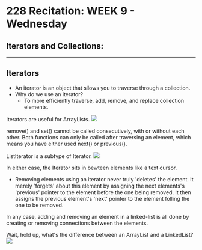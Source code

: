 # 228 Recitation: **WEEK 9** - Wednesday

## **Iterators and Collections:**
***
## Iterators
* An iterator is an object that sllows you to traverse through a collection.
* Why do we use an iterator?
     * To more efficiently traverse, add, remove, and replace collection elements.
    
Iterators are useful for ArrayLists. 
![](https://i.gyazo.com/9c432e8878b2dac5783bb8e39efd41c6.png)

remove() and set() cannot be called consecutively, with or without each other. Both functions can only be called after traversing an element, which means you have either used next() or previous().

ListIterator is a subtype of Iterator. 
![](https://i.gyazo.com/f87e9549342a4fb1099874d7d1d4a169.png)

In either case, the Iterator sits in bewteen elements like a text cursor. 

* Removing elements using an iterator never truly 'deletes' the element. It merely 'forgets' about this element by assigning the next elements's 'previous' pointer to the element before the one being removed. It then assigns the previous element's 'next' pointer to the element folling the one to be removed.

In any case, adding and removing an element in a linked-list is all done by creating or removing connections between the elements.

Wait, hold up, what's the difference between an ArrayList and a LinkedList?
![](https://i.gyazo.com/516e84fa4e3994e5f1c9bb38ce638882.png)


